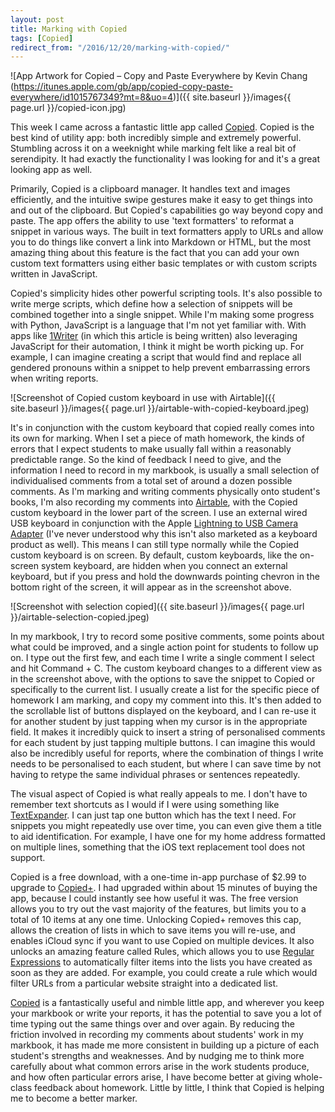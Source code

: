 ```yaml
---
layout: post
title: Marking with Copied
tags: [Copied]
redirect_from: "/2016/12/20/marking-with-copied/"
---
```

![App Artwork for Copied – Copy and Paste Everywhere by Kevin Chang (https://itunes.apple.com/gb/app/copied-copy-paste-everywhere/id1015767349?mt=8&uo=4)]({{ site.baseurl }}/images{{ page.url }}/copied-icon.jpg)

This week I came across a fantastic little app called [Copied](https://itunes.apple.com/gb/app/copied-copy-paste-everywhere/id1015767349?mt=8&uo=4). Copied is the best kind of utility app: both incredibly simple and extremely powerful. Stumbling across it on a weeknight while marking felt like a real bit of serendipity. It had exactly the functionality I was looking for and it's a great looking app as well. 

Primarily, Copied is a clipboard manager. It handles text and images efficiently, and the intuitive swipe gestures make it easy to get things into and out of the clipboard. But Copied's capabilities go way beyond copy and paste. The app offers the ability to use 'text formatters' to reformat a snippet in various ways. The built in text formatters apply to URLs and allow you to do things like convert a link into Markdown or HTML, but the most amazing thing about this feature is the fact that you can add your own custom text formatters using either basic templates or with custom scripts written in JavaScript. 

Copied's simplicity hides other powerful scripting tools. It's also possible to write merge scripts, which define how a selection of snippets will be combined together into a single snippet. While I'm making some progress with Python, JavaScript is a language that I'm not yet familiar with. With apps like [1Writer](https://itunes.apple.com/gb/app/1writer-note-taking-writing/id680469088?mt=8&uo=4) (in which this article is being written) also leveraging JavaScript for their automation, I think it might be worth picking up. For example, I can imagine creating a script that would find and replace all gendered pronouns within a snippet to help prevent embarrassing errors when writing reports. 

![Screenshot of Copied custom keyboard in use with Airtable]({{ site.baseurl }}/images{{ page.url }}/airtable-with-copied-keyboard.jpeg)

It's in conjunction with the custom keyboard that copied really comes into its own for marking. When I set a piece of math homework, the kinds of errors that I expect students to make usually fall within a reasonably predictable range. So the kind of feedback I need to give, and the information I need to record in my markbook, is usually a small selection of individualised comments from a total set of around a dozen possible comments. As I'm marking and writing comments physically onto student's books, I'm also recording my comments into [Airtable](https://itunes.apple.com/gb/app/airtable-flexible-database/id914172636?mt=8&uo=4), with the Copied custom keyboard in the lower part of the screen. I use an external wired USB keyboard in conjunction with the Apple [Lightning to USB Camera Adapter](http://store.apple.com/xc/product/MK0W2ZM/A) (I've never understood why this isn't also marketed as a keyboard product as well). This means I can still type normally while the Copied custom keyboard is on screen. By default, custom keyboards, like the on-screen system keyboard, are hidden when you connect an external keyboard, but if you press and hold the downwards pointing chevron in the bottom right of the screen, it will appear as in the screenshot above.

![Screenshot with selection copied]({{ site.baseurl }}/images{{ page.url }}/airtable-selection-copied.jpeg)

In my markbook, I try to record some positive comments, some points about what could be improved, and a single action point for students to follow up on. I type out the first few, and each time I write a single comment I select and hit Command + C. The custom keyboard changes to a different view as in the screenshot above, with the options to save the snippet to Copied or specifically to the current list. I usually create a list for the specific piece of homework I am marking, and copy my comment into this. It's then added to the scrollable list of buttons displayed on the keyboard, and I can re-use it for another student by just tapping when my cursor is in the appropriate field. It makes it incredibly quick to insert a string of personalised comments for each student by just tapping multiple buttons. I can imagine this would also be incredibly useful for reports, where the combination of things I write needs to be personalised to each student, but where I can save time by not having to retype the same individual phrases or sentences repeatedly. 

The visual aspect of Copied is what really appeals to me. I don't have to remember text shortcuts as I would if I were using something like [TextExpander](https://itunes.apple.com/gb/app/textexpander-+-keyboard/id1075927186?mt=8&uo=4). I can just tap one button which has the text I need. For snippets you might repeatedly use over time, you can even give them a title to aid identification. For example, I have one for my home address formatted on multiple lines, something that the iOS text replacement tool does not support. 

Copied is a free download, with a one-time in-app purchase of $2.99 to upgrade to [Copied+](http://copiedapp.com/). I had upgraded within about 15 minutes of buying the app, because I could instantly see how useful it was. The free version allows you to try out the vast majority of the features, but limits you to a total of 10 items at any one time. Unlocking Copied+ removes this cap, allows the creation of lists in which to save items you will re-use, and enables iCloud sync if you want to use Copied on multiple devices. It also unlocks an amazing feature called Rules, which allows you to use [Regular Expressions](https://en.m.wikipedia.org/wiki/Regular_expression) to automatically filter items into the lists you have created as soon as they are added. For example, you could create a rule which would filter URLs from a particular website straight into a dedicated list. 

[Copied](https://itunes.apple.com/gb/app/copied-copy-paste-everywhere/id1015767349?mt=8&uo=4) is a fantastically useful and nimble little app, and wherever you keep your markbook or write your reports, it has the potential to save you a lot of time typing out the same things over and over again. By reducing the friction involved in recording my comments about students' work in my markbook, it has made me more consistent in building up a picture of each student's strengths and weaknesses. And by nudging me to think more carefully about what common errors arise in the work students produce, and how often particular errors arise, I have become better at giving whole-class feedback about homework. Little by little, I think that Copied is helping me to become a better marker. 

